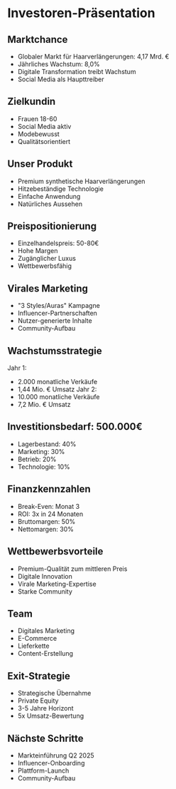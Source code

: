 # Investoren-Präsentation

## Marktchance
- Globaler Markt für Haarverlängerungen: 4,17 Mrd. €
- Jährliches Wachstum: 8,0%
- Digitale Transformation treibt Wachstum
- Social Media als Haupttreiber

## Zielkundin
- Frauen 18-60
- Social Media aktiv
- Modebewusst
- Qualitätsorientiert

## Unser Produkt
- Premium synthetische Haarverlängerungen
- Hitzebeständige Technologie
- Einfache Anwendung
- Natürliches Aussehen

## Preispositionierung
- Einzelhandelspreis: 50-80€
- Hohe Margen
- Zugänglicher Luxus
- Wettbewerbsfähig

## Virales Marketing
- "3 Styles/Auras" Kampagne
- Influencer-Partnerschaften
- Nutzer-generierte Inhalte
- Community-Aufbau

## Wachstumsstrategie
Jahr 1:
- 2.000 monatliche Verkäufe
- 1,44 Mio. € Umsatz
Jahr 2:
- 10.000 monatliche Verkäufe
- 7,2 Mio. € Umsatz

## Investitionsbedarf: 500.000€
- Lagerbestand: 40%
- Marketing: 30%
- Betrieb: 20%
- Technologie: 10%

## Finanzkennzahlen
- Break-Even: Monat 3
- ROI: 3x in 24 Monaten
- Bruttomargen: 50%
- Nettomargen: 30%

## Wettbewerbsvorteile
- Premium-Qualität zum mittleren Preis
- Digitale Innovation
- Virale Marketing-Expertise
- Starke Community

## Team
- Digitales Marketing
- E-Commerce
- Lieferkette
- Content-Erstellung

## Exit-Strategie
- Strategische Übernahme
- Private Equity
- 3-5 Jahre Horizont
- 5x Umsatz-Bewertung

## Nächste Schritte
- Markteinführung Q2 2025
- Influencer-Onboarding
- Plattform-Launch
- Community-Aufbau
